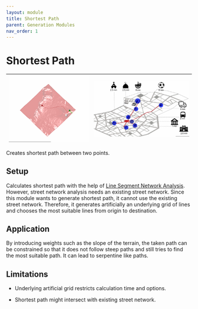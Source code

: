 ```yaml
---
layout: module
title: Shortest Path
parent: Generation Modules
nav_order: 1
---
```

# Shortest Path

| ![](../img/shortest-path-1.png) | ![](../img/shortest-path-2.png) |
|-|-|

Creates shortest path between two points.

## Setup

Calculates shortest path with the help of [Line Segment Network Analysis](). However, street network analysis needs an existing street network. Since this module wants to generate shortest path, it cannot use the existing street network. Therefore, it generates artificially an underlying grid of lines and chooses the most suitable lines from origin to destination.

## Application

By introducing weights such as the slope of the terrain, the taken path can be constrained so that it does not follow steep paths and still tries to find the most suitable path. It can lead to serpentine like paths.

## Limitations

* Underlying artificial grid restricts calculation time and options.

* Shortest path might intersect with existing street network.

